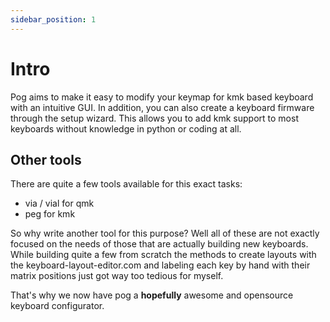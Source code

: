 ```yaml
---
sidebar_position: 1
---
```


# Intro

Pog aims to make it easy to modify your keymap for kmk based keyboard with an intuitive GUI.
In addition, you can also create a keyboard firmware through the setup wizard. This allows you to add kmk support to most keyboards
without knowledge in python or coding at all.

## Other tools

There are quite a few tools available for this exact tasks:
* via / vial for qmk
* peg for kmk

So why write another tool for this purpose? Well all of these are not exactly focused on the needs of those that are actually building new keyboards.
While building quite a few from scratch the methods to create layouts with the keyboard-layout-editor.com and labeling each key by hand with their matrix positions just got way too tedious for myself.

That's why we now have pog a **hopefully** awesome and opensource keyboard configurator.
